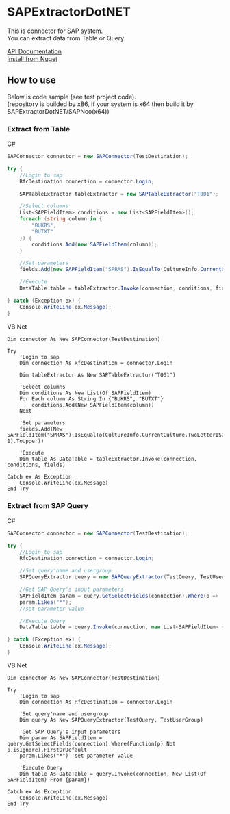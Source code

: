 SAPExtractorDotNET
=============

This is connector for SAP system.  
You can extract data from Table or Query.  

[API Documentation](http://icoxfog417.github.io/SAPExtractorDotNET/Index.html)  
[Install from Nuget](https://www.nuget.org/packages/SAPExtractorDotNET)  

## How to use
Below is code sample (see test project code).  
(repository is builded by x86, if your system is x64 then build it by SAPExtractorDotNET/SAPNco(x64))

### Extract from Table

C#

```csharp
SAPConnector connector = new SAPConnector(TestDestination);

try {
	//Login to sap
	RfcDestination connection = connector.Login;

	SAPTableExtractor tableExtractor = new SAPTableExtractor("T001");

	//Select columns
	List<SAPFieldItem> conditions = new List<SAPFieldItem>();
	foreach (string column in {
		"BUKRS",
		"BUTXT"
	}) {
		conditions.Add(new SAPFieldItem(column));
	}

	//Set parameters
	fields.Add(new SAPFieldItem("SPRAS").IsEqualTo(CultureInfo.CurrentCulture.TwoLetterISOLanguageName.Substring(0, 1).ToUpper));

	//Execute
	DataTable table = tableExtractor.Invoke(connection, conditions, fields);

} catch (Exception ex) {
	Console.WriteLine(ex.Message);
}
```

VB.Net

```vbnet
Dim connector As New SAPConnector(TestDestination)

Try
    'Login to sap
    Dim connection As RfcDestination = connector.Login

    Dim tableExtractor As New SAPTableExtractor("T001")

    'Select columns
    Dim conditions As New List(Of SAPFieldItem)
    For Each column As String In {"BUKRS", "BUTXT"}
        conditions.Add(New SAPFieldItem(column))
    Next
    
    'Set parameters
    fields.Add(New SAPFieldItem("SPRAS").IsEqualTo(CultureInfo.CurrentCulture.TwoLetterISOLanguageName.Substring(0, 1).ToUpper))
    
    'Execute
    Dim table As DataTable = tableExtractor.Invoke(connection, conditions, fields)

Catch ex As Exception
    Console.WriteLine(ex.Message)
End Try

```

### Extract from SAP Query

C#

```csharp
SAPConnector connector = new SAPConnector(TestDestination);

try {
	//Login to sap
	RfcDestination connection = connector.Login;

	//Set query'name and usergroup
	SAPQueryExtractor query = new SAPQueryExtractor(TestQuery, TestUserGroup);

	//Get SAP Query's input parameters
	SAPFieldItem param = query.GetSelectFields(connection).Where(p => !p.isIgnore).FirstOrDefault;
	param.Likes("*");
	//set parameter value

	//Execute Query
	DataTable table = query.Invoke(connection, new List<SAPFieldItem> { param });

} catch (Exception ex) {
	Console.WriteLine(ex.Message);
}
```

VB.Net

```vbnet
Dim connector As New SAPConnector(TestDestination)

Try
    'Login to sap
    Dim connection As RfcDestination = connector.Login
    
    'Set query'name and usergroup
    Dim query As New SAPQueryExtractor(TestQuery, TestUserGroup)

    'Get SAP Query's input parameters
    Dim param As SAPFieldItem = query.GetSelectFields(connection).Where(Function(p) Not p.isIgnore).FirstOrDefault
    param.Likes("*") 'set parameter value
    
    'Execute Query
    Dim table As DataTable = query.Invoke(connection, New List(Of SAPFieldItem) From {param})

Catch ex As Exception
    Console.WriteLine(ex.Message)
End Try

```
